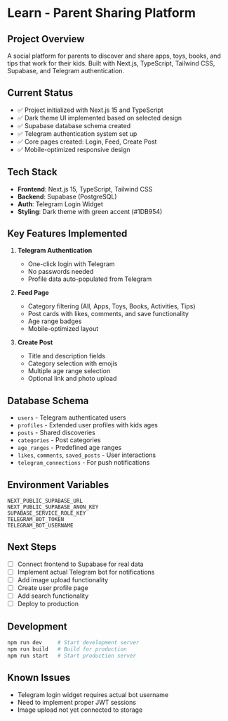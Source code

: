 # Learn - Parent Sharing Platform

## Project Overview
A social platform for parents to discover and share apps, toys, books, and tips that work for their kids. Built with Next.js, TypeScript, Tailwind CSS, Supabase, and Telegram authentication.

## Current Status
- ✅ Project initialized with Next.js 15 and TypeScript
- ✅ Dark theme UI implemented based on selected design
- ✅ Supabase database schema created
- ✅ Telegram authentication system set up
- ✅ Core pages created: Login, Feed, Create Post
- ✅ Mobile-optimized responsive design

## Tech Stack
- **Frontend**: Next.js 15, TypeScript, Tailwind CSS
- **Backend**: Supabase (PostgreSQL)
- **Auth**: Telegram Login Widget
- **Styling**: Dark theme with green accent (#1DB954)

## Key Features Implemented
1. **Telegram Authentication**
   - One-click login with Telegram
   - No passwords needed
   - Profile data auto-populated from Telegram

2. **Feed Page**
   - Category filtering (All, Apps, Toys, Books, Activities, Tips)
   - Post cards with likes, comments, and save functionality
   - Age range badges
   - Mobile-optimized layout

3. **Create Post**
   - Title and description fields
   - Category selection with emojis
   - Multiple age range selection
   - Optional link and photo upload

## Database Schema
- `users` - Telegram authenticated users
- `profiles` - Extended user profiles with kids ages
- `posts` - Shared discoveries
- `categories` - Post categories
- `age_ranges` - Predefined age ranges
- `likes`, `comments`, `saved_posts` - User interactions
- `telegram_connections` - For push notifications

## Environment Variables
```
NEXT_PUBLIC_SUPABASE_URL
NEXT_PUBLIC_SUPABASE_ANON_KEY
SUPABASE_SERVICE_ROLE_KEY
TELEGRAM_BOT_TOKEN
TELEGRAM_BOT_USERNAME
```

## Next Steps
- [ ] Connect frontend to Supabase for real data
- [ ] Implement actual Telegram bot for notifications
- [ ] Add image upload functionality
- [ ] Create user profile page
- [ ] Add search functionality
- [ ] Deploy to production

## Development
```bash
npm run dev     # Start development server
npm run build   # Build for production
npm run start   # Start production server
```

## Known Issues
- Telegram login widget requires actual bot username
- Need to implement proper JWT sessions
- Image upload not yet connected to storage